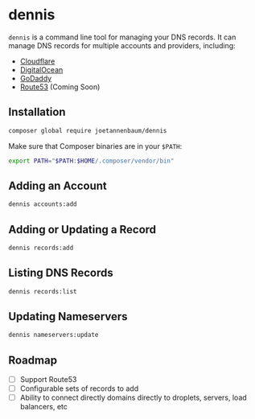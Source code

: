 # dennis

`dennis` is a command line tool for managing your DNS records. It can manage DNS records for multiple accounts and providers, including:

-   [Cloudflare](https://www.cloudflare.com/)
-   [DigitalOcean](https://www.digitalocean.com/)
-   [GoDaddy](https://www.godaddy.com/)
-   [Route53](https://aws.amazon.com/route53/) (Coming Soon)

## Installation

```bash
composer global require joetannenbaum/dennis
```

Make sure that Composer binaries are in your `$PATH`:

```bash
export PATH="$PATH:$HOME/.composer/vendor/bin"
```

## Adding an Account

```bash
dennis accounts:add
```

## Adding or Updating a Record

```bash
dennis records:add
```

## Listing DNS Records

```bash
dennis records:list
```

## Updating Nameservers

```bash
dennis nameservers:update
```

## Roadmap

-   [ ] Support Route53
-   [ ] Configurable sets of records to add
-   [ ] Ability to connect directly domains directly to droplets, servers, load balancers, etc
